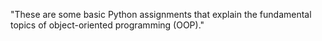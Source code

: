 "These are some basic Python assignments that explain the fundamental topics of object-oriented programming (OOP)."

